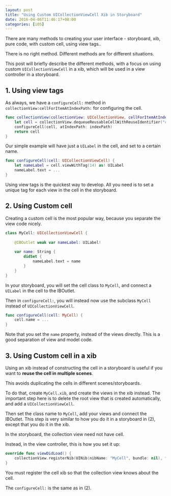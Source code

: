 ```yaml
---
layout: post
title: "Using Custom UICollectionViewCell Xib in Storyboard"
date: 2016-04-06T11:46:17+08:00
categories: [iOS]
---
```


There are many methods to creating your user interface - storyboard, xib, pure code, with custom cell, using view tags..

There is no right method. Different methods are for different situations. 

This post will briefly describe the different methods, with a focus on using custom `UICollectionViewCell` in a xib, which will be used in a view controller in a storyboard.


## 1. Using view tags

As always, we have a `configureCell:` method in `collectionView:cellForItemAtIndexPath:` for configuring the cell. 

```swift
func collectionView(collectionView: UICollectionView, cellForItemAtIndexPath indexPath: NSIndexPath) -> UICollectionViewCell {
    let cell = collectionView.dequeueReusableCellWithReuseIdentifier("cell", forIndexPath: indexPath)
    configureCell(cell, atIndexPath: indexPath)
    return cell
}    
```

Our simple example will have just a `UILabel` in the cell, and set to a certain name.

```swift
func configureCell(cell: UICollectionViewCell) {
    let nameLabel = cell.viewWithTag(14) as! UILabel
    nameLabel.text = ...
}
```

Using view tags is the quickest way to develop. All you need is to set a unique tag for each view in the cell in the storyboard.


## 2. Using Custom cell

Creating a custom cell is the most popular way, because you separate the view code nicely.

```swift
class MyCell: UICollectionViewCell {
    
    @IBOutlet weak var nameLabel: UILabel!
    
    var name: String {
        didSet {
            nameLabel.text = name
        }
    }
}
```

In your storyboard, you will set the cell class to `MyCell`, and connect a `UILabel` in the cell to the IBOutlet.

Then in `configureCell:`, you will instead now use the subclass `MyCell` instead of `UICollectionViewCell`.

```swift
func configureCell(cell: MyCell) {
    cell.name = ...
}
```

Note that you set the `name` property, instead of the views directly. This is a good separation of view and model code.


## 3. Using Custom cell in a xib

Using an xib instead of constructing the cell in a storyboard is useful if you want to **reuse the cell in multiple scenes**. 

This avoids duplicating the cells in different scenes/storyboards.

To do that, create `MyCell.xib`, and create the views in the xib instead. The important step here is to delete the root view that is created automatically, and add a `UICollectionViewCell`.

Then set the class name to `MyCell`, add your views and connect the IBOutlet. This step is very similar to how you do it in a storyboard in (2), except that you do it in the xib.

In the storyboard, the collection view need not have cell. 

Instead, in the view controller, this is how you set it up:

```swift
override func viewDidLoad() {
    collectionView.registerNib(UINib(nibName: "MyCell", bundle: nil), forCellWithReuseIdentifier: "cell")
}
```

You must register the cell xib so that the collection view knows about the cell.

The `configureCell:` is the same as in (2).


